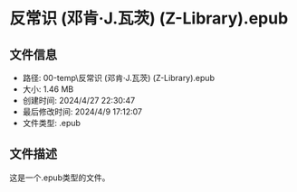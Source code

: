 ﻿# 反常识 (邓肯·J.瓦茨) (Z-Library).epub

## 文件信息
- 路径: 00-temp\反常识 (邓肯·J.瓦茨) (Z-Library).epub
- 大小: 1.46 MB
- 创建时间: 2024/4/27 22:30:47
- 最后修改时间: 2024/4/9 17:12:07
- 文件类型: .epub

## 文件描述
这是一个.epub类型的文件。

